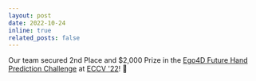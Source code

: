 ```yaml
---
layout: post
date: 2022-10-24
inline: true
related_posts: false
---
```


Our team secured 2nd Place and $2,000 Prize in the [Ego4D Future Hand Prediction Challenge](https://eval.ai/web/challenges/challenge-page/1630/overview) at [ECCV '22](https://eccv2022.ecva.net/)! :2nd_place_medal:
